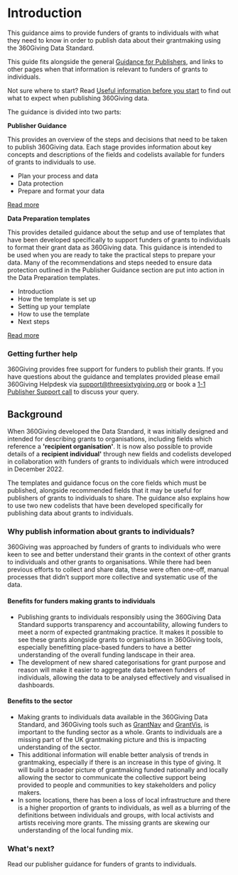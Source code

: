 # Introduction
This guidance aims to provide funders of grants to individuals with what they need to know in order to publish data about their grantmaking using the 360Giving Data Standard.

This guide fits alongside the general [Guidance for Publishers](../guidance/index/), and links to other pages when that information is relevant to funders of grants to individuals. 

Not sure where to start? Read [Useful information before you start](../guidance/before-starting/) to find out what to expect when publishing 360Giving data.

The guidance is divided into two parts:

**Publisher Guidance**

This provides an overview of the steps and decisions that need to be taken to publish 360Giving data. Each stage provides information about key concepts and descriptions of the fields and codelists available for funders of grants to individuals to use.
- Plan your process and data
- Data protection
- Prepare and format your data

<p>
    <a href="../../individuals/publisher-guidance" class="button button--teal">Read more</a>
</p>

**Data Preparation templates**

This provides detailed guidance about the setup and use of templates that have been developed specifically to support funders of grants to individuals to format their grant data as 360Giving data. This guidance is intended to be used when you are ready to take the practical steps to prepare your data. Many of the recommendations and steps needed to ensure data protection outlined in the Publisher Guidance section are put into action in the Data Preparation templates.
- Introduction
- How the template is set up
- Setting up your template
- How to use the template
- Next steps

<p>
    <a href="../../individuals/data-preparation-templates" class="button button--teal">Read more</a>
</p>

### Getting further help
360Giving provides free support for funders to publish their grants.
If you have questions about the guidance and templates provided please email 360Giving Helpdesk via <support@threesixtygiving.org> or book a 
<a href="https://www.360giving.org/service/1-1-publish-support/" target="_blank">1-1 Publisher Support call</a> to discuss your query.

## Background
When 360Giving developed the Data Standard, it was initially designed and intended for describing grants to organisations, including fields which reference a **'recipient organisation'**. It is now also possible to provide details of a **recipient individual'** through new fields and codelists developed in collaboration with funders of grants to individuals which were introduced in December 2022.

The templates and guidance focus on the core fields which must be published, alongside recommended fields that it may be useful for publishers of grants to individuals to share. The guidance also explains how to use two new codelists that have been developed specifically for publishing data about grants to individuals.

### Why publish information about grants to individuals?
360Giving was approached by funders of grants to individuals who were keen to see and better understand their grants in the context of other grants to individuals and other grants to organisations. While there had been previous efforts to collect and share data, these were often one-off, manual processes that didn’t support more collective and systematic use of the data.

#### Benefits for funders making grants to individuals
- Publishing grants to individuals responsibly using the 360Giving Data Standard supports transparency and accountability, allowing funders to meet a norm of expected grantmaking practice. It makes it possible to see these grants alongside grants to organisations in 360Giving tools, especially benefitting place-based funders to have a better understanding of the overall funding landscape in their area.
- The development of new shared categorisations for grant purpose and reason will make it easier to aggregate data between funders of individuals, allowing the data to be analysed effectively and visualised in dashboards.

#### Benefits to the sector
- Making grants to individuals data available in the 360Giving Data Standard, and 360Giving tools such as <a href="https://grantnav.threesixtygiving.org" target="_blank">GrantNav</a> and <a href="https://grantvis.threesixtygiving.org" target="_blank">GrantVis</a>, is important to the funding sector as a whole. Grants to individuals are a missing part of the UK grantmaking picture and this is impacting understanding of the sector.
- This additional information will enable better analysis of trends in grantmaking, especially if there is an increase in this type of giving. It will build a broader picture of grantmaking funded nationally and locally allowing the sector to communicate the collective support being provided to people and communities to key stakeholders and policy makers.
- In some locations, there has been a loss of local infrastructure and there is a higher proportion of grants to individuals, as well as a blurring of the definitions between individuals and groups, with local activists and artists receiving more grants. The missing grants are skewing our understanding of the local funding mix.

### What's next?
Read our publisher guidance for funders of grants to individuals.

